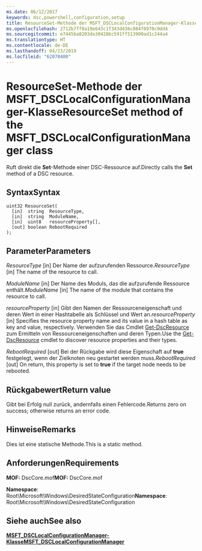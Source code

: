 ```yaml
---
ms.date: 06/12/2017
keywords: dsc,powershell,configuration,setup
title: ResourceSet-Methode der MSFT_DSCLocalConfigurationManager-Klasse
ms.openlocfilehash: 2712b7ff0a19e643c1f343d436c084f8970c9dd4
ms.sourcegitcommit: e7445ba8203da304286c591ff513900ad1c244a4
ms.translationtype: HT
ms.contentlocale: de-DE
ms.lasthandoff: 04/23/2019
ms.locfileid: "62078400"
---
```

# <a name="resourceset-method-of-the-msftdsclocalconfigurationmanager-class"></a><span data-ttu-id="80878-103">ResourceSet-Methode der MSFT_DSCLocalConfigurationManager-Klasse</span><span class="sxs-lookup"><span data-stu-id="80878-103">ResourceSet method of the MSFT_DSCLocalConfigurationManager class</span></span>

<span data-ttu-id="80878-104">Ruft direkt die **Set**-Methode einer DSC-Ressource auf.</span><span class="sxs-lookup"><span data-stu-id="80878-104">Directly calls the **Set** method of a DSC resource.</span></span>

## <a name="syntax"></a><span data-ttu-id="80878-105">Syntax</span><span class="sxs-lookup"><span data-stu-id="80878-105">Syntax</span></span>

```mof
uint32 ResourceSet(
  [in]  string  ResourceType,
  [in]  string  ModuleName,
  [in]  uint8   resourceProperty[],
  [out] boolean RebootRequired
);
```

## <a name="parameters"></a><span data-ttu-id="80878-106">Parameter</span><span class="sxs-lookup"><span data-stu-id="80878-106">Parameters</span></span>

<span data-ttu-id="80878-107">*ResourceType* \[in\] Der Name der aufzurufenden Ressource.</span><span class="sxs-lookup"><span data-stu-id="80878-107">*ResourceType* \[in\] The name of the resource to call.</span></span>

<span data-ttu-id="80878-108">*ModuleName* \[in\] Der Name des Moduls, das die aufzurufende Ressource enthält.</span><span class="sxs-lookup"><span data-stu-id="80878-108">*ModuleName* \[in\] The name of the module that contains the resource to call.</span></span>

<span data-ttu-id="80878-109">*resourceProperty* \[in\] Gibt den Namen der Ressourceneigenschaft und deren Wert in einer Hashtabelle als Schlüssel und Wert an.</span><span class="sxs-lookup"><span data-stu-id="80878-109">*resourceProperty* \[in\] Specifies the resource property name and its value in a hash table as key and value, respectively.</span></span> <span data-ttu-id="80878-110">Verwenden Sie das Cmdlet [Get-DscResource](/powershell/module/PSDesiredStateConfiguration/Get-DscResource) zum Ermitteln von Ressourceneigenschaften und deren Typen.</span><span class="sxs-lookup"><span data-stu-id="80878-110">Use the [Get-DscResource](/powershell/module/PSDesiredStateConfiguration/Get-DscResource) cmdlet to discover resource properties and their types.</span></span>

<span data-ttu-id="80878-111">*RebootRequired* \[out\] Bei der Rückgabe wird diese Eigenschaft auf **true** festgelegt, wenn der Zielknoten neu gestartet werden muss.</span><span class="sxs-lookup"><span data-stu-id="80878-111">*RebootRequired* \[out\] On return, this property is set to **true** if the target node needs to be rebooted.</span></span>

## <a name="return-value"></a><span data-ttu-id="80878-112">Rückgabewert</span><span class="sxs-lookup"><span data-stu-id="80878-112">Return value</span></span>

<span data-ttu-id="80878-113">Gibt bei Erfolg null zurück, andernfalls einen Fehlercode.</span><span class="sxs-lookup"><span data-stu-id="80878-113">Returns zero on success; otherwise returns an error code.</span></span>

## <a name="remarks"></a><span data-ttu-id="80878-114">Hinweise</span><span class="sxs-lookup"><span data-stu-id="80878-114">Remarks</span></span>

<span data-ttu-id="80878-115">Dies ist eine statische Methode.</span><span class="sxs-lookup"><span data-stu-id="80878-115">This is a static method.</span></span>

## <a name="requirements"></a><span data-ttu-id="80878-116">Anforderungen</span><span class="sxs-lookup"><span data-stu-id="80878-116">Requirements</span></span>

<span data-ttu-id="80878-117">**MOF:** DscCore.mof</span><span class="sxs-lookup"><span data-stu-id="80878-117">**MOF:** DscCore.mof</span></span>

<span data-ttu-id="80878-118">**Namespace**: Root\Microsoft\Windows\DesiredStateConfiguration</span><span class="sxs-lookup"><span data-stu-id="80878-118">**Namespace**: Root\Microsoft\Windows\DesiredStateConfiguration</span></span>

## <a name="see-also"></a><span data-ttu-id="80878-119">Siehe auch</span><span class="sxs-lookup"><span data-stu-id="80878-119">See also</span></span>

[<span data-ttu-id="80878-120">**MSFT_DSCLocalConfigurationManager-Klasse**</span><span class="sxs-lookup"><span data-stu-id="80878-120">**MSFT_DSCLocalConfigurationManager**</span></span>](msft-dsclocalconfigurationmanager.md)